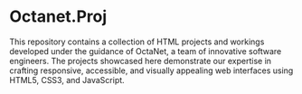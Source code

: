 # Octanet.Proj
This repository contains a collection of HTML projects and workings developed under the guidance of OctaNet, a team of innovative software engineers. The projects showcased here demonstrate our expertise in crafting responsive, accessible, and visually appealing web interfaces using HTML5, CSS3, and JavaScript.
